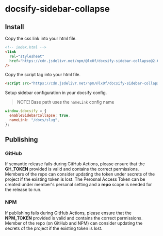 # docsify-sidebar-collapse

## Install

Copy the css link into your html file.

```html
<!-- index.html -->
<link
  rel="stylesheet"
  href="https://cdn.jsdelivr.net/npm/@lx0f/docsify-sidebar-collapse@2.0.24/dist/index.css"
/>
```

Copy the script tag into your html file.

```html
<script src="https://cdn.jsdelivr.net/npm/@lx0f/docsify-sidebar-collapse@2.0.24/dist/index.js"></script>
```

Setup sidebar configuration in your docsify config.

> NOTE! Base path uses the `nameLink` config name

```js
window.$docsify = {
  enableSidebarCollapse: true,
  nameLink: "/docs/slug",
};
```

## Publishing

### GitHub

If semantic release fails during GitHub Actions, please ensure that the **GH_TOKEN** provided is valid and contains the correct permissions. Members of the repo can consider updating the token under secrets of the project if the existing token is lost. The Perosnal Access Token can be created under member's personal setting and a **repo** scope is needed for the release to run.

### NPM

If publishing fails during GitHub Actions, please ensure that the **NPM_TOKEN** provided is valid and contains the correct permissions. Member of the repo (on GitHub and NPM) can consider updating the secrets of the project if the existing token is lost.
